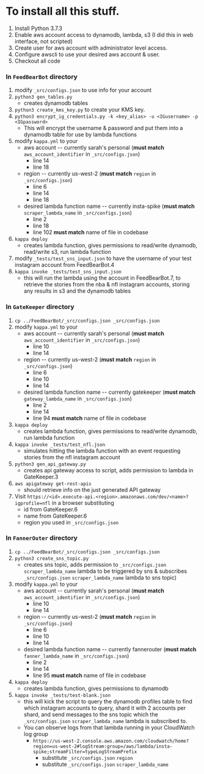 # To install all this stuff.

1. Install Python 3.7.3
2. Enable aws account access to dynamodb, lambda, s3 (I did this in web interface, not scripted)
3. Create user for aws account with administrator level access.
4. Configure awscli to use your desired aws account & user.
5. Checkout all code

### In `FeedBearBot` directory
1. modify `_src/configs.json` to use info for your account
2. `python3 gen_tables.py` 
   - creates dynamodb tables
3. `python3 create_kms_key.py` to create your KMS key.
4. `python3 encrypt_ig_credentials.py -k <key_alias> -u <IGusername> -p <IGpassword>`
   - This will encrypt the username & password and put them into a dynamodb table for use by lambda functions
5. modify `kappa.yml` to your 
   - aws account -- currently sarah's personal (**must match** `aws_account_identifier` in `_src/configs.json`)
     - line 14
     - line 18
   - region -- currently us-west-2 (**must match** `region` in `_src/configs.json`)
     - line 6
     - line 14
     - line 18
   - desired lambda function name -- currently insta-spike (**must match** `scraper_lambda_name` in `_src/configs.json`)
     - line 2
     - line 18
     - line 102 **must match** name of file in codebase
6. `kappa deploy` 
   - creates lambda function, gives permissions to read/write dynamodb, read/write s3, run lambda function
7. modify `_tests/test_sns_input.json` to have the username of your test instagram account from FeedBearBot.4
8. `kappa invoke _tests/test_sns_input.json` 
   - this will run the lambda using the account in FeedBearBot.7, to retrieve the stories from 
   the nba & nfl instagram accounts, storing any results in s3 and the dynamodb tables

### In `GateKeeper` directory
1. `cp ../FeedBearBot/_src/configs.json _src/configs.json`
2. modify `kappa.yml` to your 
   - aws account -- currently sarah's personal (**must match** `aws_account_identifier` in `_src/configs.json`)
     - line 10
     - line 14
   - region -- currently us-west-2 (**must match** `region` in `_src/configs.json`)
     - line 6
     - line 10
     - line 14
   - desired lambda function name -- currently gatekeeper (**must match** `gateway_lambda_name` in `_src/configs.json`)
     - line 2
     - line 14
     - line 94 **must match** name of file in codebase
3. `kappa deploy` 
   - creates lambda function, gives permissions to read/write dynamodb, run lambda function
4. `kappa invoke _tests/test_nfl.json` 
   - simulates hitting the lambda function with an event requesting stories from the nfl instagram account
5. `python3 gen_api_gateway.py` 
   - creates api gateway access to script, adds permission to lambda in GateKeeper.3
6. `aws apigateway get-rest-apis` 
   - should retrieve info on the just generated API gateway
7. Visit `https://<id>.execute-api.<region>.amazonaws.com/dev/<name>?igprofile=nfl` in a browser substituting 
   - id from GateKeeper.6
   - name from GateKeeper.6
   - region you used in `_src/configs.json`

### In `FannerOuter` directory
1. `cp ../FeedBearBot/_src/configs.json _src/configs.json`
2. `python3 create_sns_topic.py` 
   - creates sns topic, adds permission to `_src/configs.json` `scraper_lambda_name` lambda to be triggered by sns & 
   subscribes `_src/configs.json` `scraper_lambda_name` lambda to sns topic)
3. modify `kappa.yml` to your
   - aws account -- currently sarah's personal (**must match** `aws_account_identifier` in `_src/configs.json`)
     - line 10
     - line 14
   - region -- currently us-west-2 (**must match** `region` in `_src/configs.json`)
     - line 6
     - line 10
     - line 14
   - desired lambda function name -- currently fannerouter (**must match** `fanner_lambda_name` in `_src/configs.json`)
     - line 2
     - line 14
     - line 95 **must match** name of file in codebase
4. `kappa deploy`
   - creates lambda function, gives permissions to dynamodb
5. `kappa invoke _tests/test-blank.json`
   - this will kick the script to query the dynamodb profiles table to find which instagram accounts to query, 
   shard it with 2 accounts per shard, and send messages to the sns topic which the `_src/configs.json` 
   `scraper_lambda_name` lambda is subscribed to. 
   - You can observe logs from that lambda running in your CloudWatch log group
     - `https://us-west-2.console.aws.amazon.com/cloudwatch/home?region=us-west-2#logStream:group=/aws/lambda/insta-spike;streamFilter=typeLogStreamPrefix`
       - substitute `_src/configs.json` `region`
       - substitute `_src/configs.json` `scraper_lambda_name`
